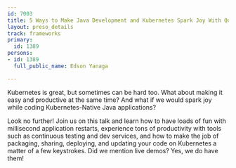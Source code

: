 ```yaml
---
id: 7003
title: 5 Ways to Make Java Development and Kubernetes Spark Joy With Quarkus
layout: preso_details
track: frameworks
primary:
  id: 1389
persons:
- id: 1389
  full_public_name: Edson Yanaga

---
```

Kubernetes is great, but sometimes can be hard too. What about making it easy and productive at the same time? And what if we would spark joy while coding Kubernetes-Native Java applications?

Look no further! Join us on this talk and learn how to have loads of fun with millisecond application restarts, experience tons of productivity with tools such as continuous testing and dev services, and how to make the job of packaging, sharing, deploying, and updating your code on Kubernetes a matter of a few keystrokes. Did we mention live demos? Yes, we do have them!